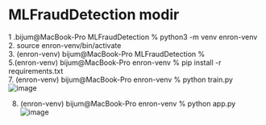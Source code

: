 # MLFraudDetection modir



1 .bijum@MacBook-Pro MLFraudDetection % python3 -m venv enron-venv  
2. source enron-venv/bin/activate  
3. (enron-venv) bijum@MacBook-Pro MLFraudDetection %  
5.(enron-venv) bijum@MacBook-Pro enron-venv % pip install -r requirements.txt  
7. (enron-venv) bijum@MacBook-Pro enron-venv % python train.py ![image](https://github.com/user-attachments/assets/0a5e7741-9958-4ac8-9c3b-0b1b7a2b5f65)  

8. (enron-venv) bijum@MacBook-Pro enron-venv % python app.py  ![image](https://github.com/user-attachments/assets/2f5d7d03-0769-461e-840d-84228c899f3f)  


